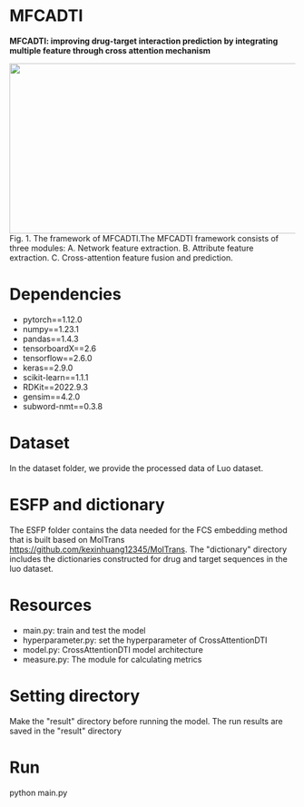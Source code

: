 # MFCADTI
**MFCADTI: improving drug-target interaction prediction by integrating multiple feature through cross attention mechanism**
<div align="center">
  <img src="https://github.com/LabBioMedCoder/CrossAttentionDTI/blob/main/MFCADTI.png" width="800px" height="300px">
</div>
Fig. 1. The framework of MFCADTI.The MFCADTI framework consists of three modules: A. Network feature extraction. B. Attribute feature extraction. C. Cross-attention feature fusion and prediction.

# Dependencies
* pytorch==1.12.0
* numpy==1.23.1
* pandas==1.4.3
* tensorboardX==2.6
* tensorflow==2.6.0
* keras==2.9.0
* scikit-learn==1.1.1
* RDKit==2022.9.3
* gensim==4.2.0
* subword-nmt==0.3.8

# Dataset
In the dataset folder, we provide the processed data of Luo dataset.

# ESFP and dictionary
The ESFP folder contains the data needed for the FCS embedding method that is built based on MolTrans https://github.com/kexinhuang12345/MolTrans. The "dictionary" directory includes the dictionaries constructed for drug and target sequences in the luo dataset.

# Resources
* main.py: train and test the model
* hyperparameter.py: set the hyperparameter of CrossAttentionDTI
* model.py: CrossAttentionDTI model architecture
* measure.py: The module for calculating metrics

# Setting directory
Make the "result" directory before running the model. The run results are saved in the "result" directory

# Run
python main.py



